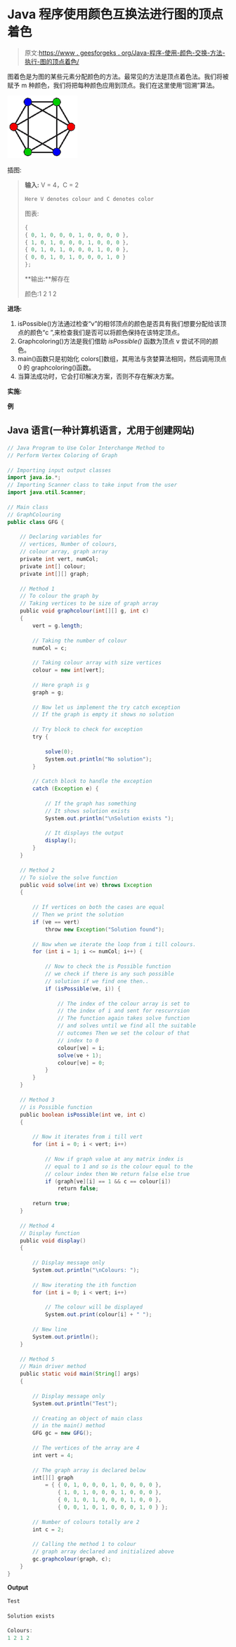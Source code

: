 # Java 程序使用颜色互换法进行图的顶点着色

> 原文:[https://www . geesforgeks . org/Java-程序-使用-颜色-交换-方法-执行-图的顶点着色/](https://www.geeksforgeeks.org/java-program-to-use-color-interchange-method-to-perform-vertex-coloring-of-graph/)

图着色是为图的某些元素分配颜色的方法。最常见的方法是顶点着色法。我们将被赋予 m 种颜色，我们将把每种颜色应用到顶点。我们在这里使用“回溯”算法。

![](img/8a7a8808e1182d7dd9b3ff01f1146220.png)

插图:

> **输入:** V = 4，C = 2
> 
> ```java
> Here V denotes colour and C denotes color
> ```
> 
> 图表:
> 
> ```java
> {
> { 0, 1, 0, 0, 0, 1, 0, 0, 0, 0 },
> { 1, 0, 1, 0, 0, 0, 1, 0, 0, 0 },
> { 0, 1, 0, 1, 0, 0, 0, 1, 0, 0 },
> { 0, 0, 1, 0, 1, 0, 0, 0, 1, 0 } 
> };               
> ```
> 
> **输出:**解存在
> 
> 颜色:1 2 1 2

**进场:**

1.  isPossible()方法通过检查“v”的相邻顶点的颜色是否具有我们想要分配给该顶点的颜色“c ”,来检查我们是否可以将颜色保持在该特定顶点。
2.  Graphcoloring()方法是我们借助 *isPossible()* 函数为顶点 v 尝试不同的颜色。
3.  main()函数只是初始化 colors[]数组，其用法与贪婪算法相同，然后调用顶点 0 的 graphcoloring()函数。
4.  当算法成功时，它会打印解决方案，否则不存在解决方案。

**实施:**

**例**

## Java 语言(一种计算机语言，尤用于创建网站)

```java
// Java Program to Use Color Interchange Method to
// Perform Vertex Coloring of Graph

// Importing input output classes
import java.io.*;
// Importing Scanner class to take input from the user
import java.util.Scanner;

// Main class
// GraphColouring
public class GFG {

    // Declaring variables for
    // vertices, Number of colours,
    // colour array, graph array
    private int vert, numCol;
    private int[] colour;
    private int[][] graph;

    // Method 1
    // To colour the graph by
    // Taking vertices to be size of graph array
    public void graphcolour(int[][] g, int c)
    {
        vert = g.length;

        // Taking the number of colour
        numCol = c;

        // Taking colour array with size vertices
        colour = new int[vert];

        // Here graph is g
        graph = g;

        // Now let us implement the try catch exception
        // If the graph is empty it shows no solution

        // Try block to check for exception
        try {

            solve(0);
            System.out.println("No solution");
        }

        // Catch block to handle the exception
        catch (Exception e) {

            // If the graph has something
            // It shows solution exists
            System.out.println("\nSolution exists ");

            // It displays the output
            display();
        }
    }

    // Method 2
    // To siolve the solve function
    public void solve(int ve) throws Exception
    {

        // If vertices on both the cases are equal
        // Then we print the solution
        if (ve == vert)
            throw new Exception("Solution found");

        // Now when we iterate the loop from i till colours.
        for (int i = 1; i <= numCol; i++) {

            // Now to check the is Possible function
            // we check if there is any such possible
            // solution if we find one then..
            if (isPossible(ve, i)) {

                // The index of the colour array is set to
                // the index of i and sent for rescurrsion
                // The function again takes solve function
                // and solves until we find all the suitable
                // outcomes Then we set the colour of that
                // index to 0
                colour[ve] = i;
                solve(ve + 1);
                colour[ve] = 0;
            }
        }
    }

    // Method 3
    // is Possible function
    public boolean isPossible(int ve, int c)
    {

        // Now it iterates from i till vert
        for (int i = 0; i < vert; i++)

            // Now if graph value at any matrix index is
            // equal to 1 and so is the colour equal to the
            // colour index then We return false else true
            if (graph[ve][i] == 1 && c == colour[i])
                return false;

        return true;
    }

    // Method 4
    // Display function
    public void display()
    {

        // Display message only 
        System.out.println("\nColours: ");

        // Now iterating the ith function
        for (int i = 0; i < vert; i++)

            // The colour will be displayed
            System.out.print(colour[i] + " ");

        // New line
        System.out.println();
    }

    // Method 5
    // Main driver method
    public static void main(String[] args)
    {

        // Display message only
        System.out.println("Test");

        // Creating an object of main class
        // in the main() method
        GFG gc = new GFG();

        // The vertices of the array are 4
        int vert = 4;

        // The graph array is declared below
        int[][] graph
            = { { 0, 1, 0, 0, 0, 1, 0, 0, 0, 0 },
                { 1, 0, 1, 0, 0, 0, 1, 0, 0, 0 },
                { 0, 1, 0, 1, 0, 0, 0, 1, 0, 0 },
                { 0, 0, 1, 0, 1, 0, 0, 0, 1, 0 } };

        // Number of colours totally are 2
        int c = 2;

        // Calling the method 1 to colour
        // graph array declared and initialized above
        gc.graphcolour(graph, c);
    }
}
```

**Output**

```java
Test

Solution exists 

Colours: 
1 2 1 2 

```